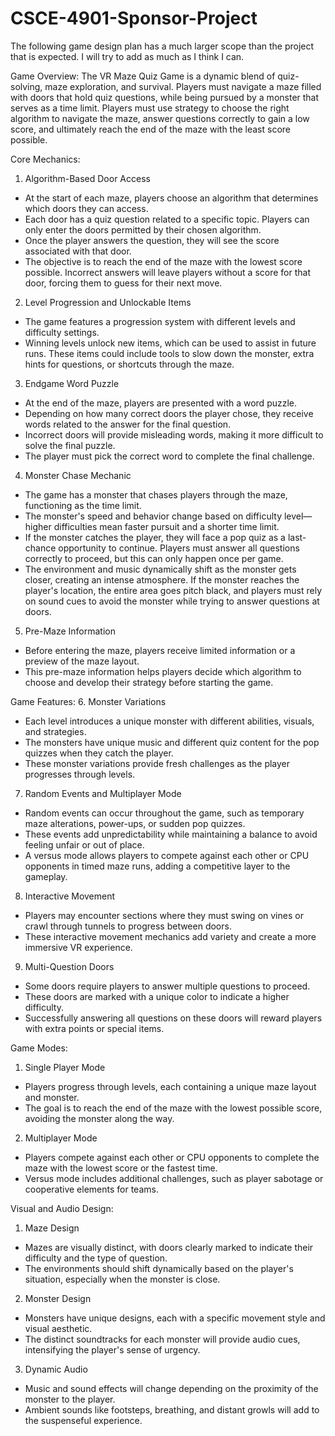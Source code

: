   # CSCE-4901-Sponsor-Project
The following game design plan has a much larger scope than the project that is expected. I will try to add as much as I think I can. 


Game Overview:
The VR Maze Quiz Game is a dynamic blend of quiz-solving, maze exploration, and survival. Players must navigate a maze filled with doors that hold quiz questions, while being pursued by a monster that serves as a time limit. Players must use strategy to choose the right algorithm to navigate the maze, answer questions correctly to gain a low score, and ultimately reach the end of the maze with the least score possible.

Core Mechanics:
1. Algorithm-Based Door Access
- At the start of each maze, players choose an algorithm that determines which doors they can access.
- Each door has a quiz question related to a specific topic. Players can only enter the doors permitted by their chosen algorithm.
- Once the player answers the question, they will see the score associated with that door.
- The objective is to reach the end of the maze with the lowest score possible. Incorrect answers will leave players without a score for that door, forcing them to guess for their next move.
2. Level Progression and Unlockable Items
- The game features a progression system with different levels and difficulty settings.
- Winning levels unlock new items, which can be used to assist in future runs. These items could include tools to slow down the monster, extra hints for questions, or shortcuts through the maze.
3. Endgame Word Puzzle
- At the end of the maze, players are presented with a word puzzle.
- Depending on how many correct doors the player chose, they receive words related to the answer for the final question.
- Incorrect doors will provide misleading words, making it more difficult to solve the final puzzle.
- The player must pick the correct word to complete the final challenge.
4. Monster Chase Mechanic
- The game has a monster that chases players through the maze, functioning as the time limit.
- The monster's speed and behavior change based on difficulty level—higher difficulties mean faster pursuit and a shorter time limit.
- If the monster catches the player, they will face a pop quiz as a last-chance opportunity to continue. Players must answer all questions correctly to proceed, but this can only happen once per game.
- The environment and music dynamically shift as the monster gets closer, creating an intense atmosphere. If the monster reaches the player's location, the entire area goes pitch black, and players must rely on sound cues to avoid the monster while trying to answer questions at doors.
5. Pre-Maze Information
- Before entering the maze, players receive limited information or a preview of the maze layout.
- This pre-maze information helps players decide which algorithm to choose and develop their strategy before starting the game.
  
Game Features:
6. Monster Variations
- Each level introduces a unique monster with different abilities, visuals, and strategies.
- The monsters have unique music and different quiz content for the pop quizzes when they catch the player.
- These monster variations provide fresh challenges as the player progresses through levels.
7. Random Events and Multiplayer Mode
- Random events can occur throughout the game, such as temporary maze alterations, power-ups, or sudden pop quizzes.
- These events add unpredictability while maintaining a balance to avoid feeling unfair or out of place.
- A versus mode allows players to compete against each other or CPU opponents in timed maze runs, adding a competitive layer to the gameplay.
8. Interactive Movement
- Players may encounter sections where they must swing on vines or crawl through tunnels to progress between doors.
- These interactive movement mechanics add variety and create a more immersive VR experience.
9. Multi-Question Doors
- Some doors require players to answer multiple questions to proceed.
- These doors are marked with a unique color to indicate a higher difficulty.
- Successfully answering all questions on these doors will reward players with extra points or special items.
  
Game Modes:
1. Single Player Mode
- Players progress through levels, each containing a unique maze layout and monster.
- The goal is to reach the end of the maze with the lowest possible score, avoiding the monster along the way.
2. Multiplayer Mode
- Players compete against each other or CPU opponents to complete the maze with the lowest score or the fastest time.
- Versus mode includes additional challenges, such as player sabotage or cooperative elements for teams.
  
Visual and Audio Design:
1. Maze Design
- Mazes are visually distinct, with doors clearly marked to indicate their difficulty and the type of question.
- The environments should shift dynamically based on the player's situation, especially when the monster is close.
2. Monster Design
- Monsters have unique designs, each with a specific movement style and visual aesthetic.
- The distinct soundtracks for each monster will provide audio cues, intensifying the player's sense of urgency.
3. Dynamic Audio
- Music and sound effects will change depending on the proximity of the monster to the player.
- Ambient sounds like footsteps, breathing, and distant growls will add to the suspenseful experience.
  
